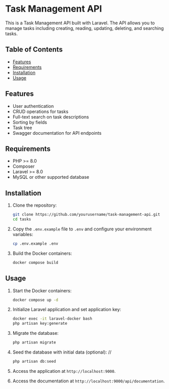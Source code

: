# Task Management API

This is a Task Management API built with Laravel. The API allows you to manage tasks including creating, reading, updating, deleting, and searching tasks.

## Table of Contents

- [Features](#features)
- [Requirements](#requirements)
- [Installation](#installation)
- [Usage](#usage)

## Features

- User authentication
- CRUD operations for tasks
- Full-text search on task descriptions
- Sorting by fields
- Task tree
- Swagger documentation for API endpoints

## Requirements

- PHP >= 8.0
- Composer
- Laravel >= 8.0
- MySQL or other supported database

## Installation

1. Clone the repository:
    ```bash
    git clone https://github.com/yourusername/task-management-api.git
    cd tasks
    ```

2. Copy the `.env.example` file to `.env` and configure your environment variables:

    ```bash
    cp .env.example .env
    ```

3. Build the Docker containers:

    ```bash
    docker compose build
    ```

## Usage

1. Start the Docker containers:

    ```bash
    docker compose up -d
    ```

2. Initialize Laravel application and set application key:

    ```bash
    docker exec -it laravel-docker bash
    php artisan key:generate
    ```

3. Migrate the database:

    ```bash
    php artisan migrate
    ```
4. Seed the database with initial data (optional): //
    ```bash
    php artisan db:seed
    ```

5. Access the application at `http://localhost:9000`.

6. Access the documentation at `http://localhost:9000/api/documentation`.

